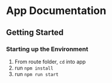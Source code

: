 # App Documentation

## Getting Started

### Starting up the Environment
1. From route folder, `cd` into app
1. run `npm install`
1. run `npm run start`
